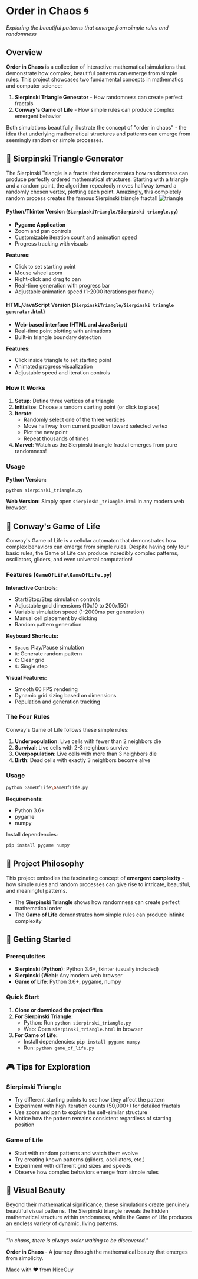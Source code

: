 # Order in Chaos 🌀

*Exploring the beautiful patterns that emerge from simple rules and randomness*

## Overview

**Order in Chaos** is a collection of interactive mathematical simulations that demonstrate how complex, beautiful patterns can emerge from simple rules. This project showcases two fundamental concepts in mathematics and computer science:

1. **Sierpinski Triangle Generator** - How randomness can create perfect fractals
2. **Conway's Game of Life** - How simple rules can produce complex emergent behavior


Both simulations beautifully illustrate the concept of "order in chaos" - the idea that underlying mathematical structures and patterns can emerge from seemingly random or simple processes.

## 🔺 Sierpinski Triangle Generator

The Sierpinski Triangle is a fractal that demonstrates how randomness can produce perfectly ordered mathematical structures. Starting with a triangle and a random point, the algorithm repeatedly moves halfway toward a randomly chosen vertex, plotting each point. Amazingly, this completely random process creates the famous Sierpinski triangle fractal!
![triangle](https://github.com/user-attachments/assets/b9a75820-ccb9-4fc9-9e42-1e013a16cb97)

#### Python/Tkinter Version (`SierpinskiTriangle/Sierpinski triangle.py`)
- **Pygame Application**
- Zoom and pan controls
- Customizable iteration count and animation speed
- Progress tracking with visuals

**Features:**
- Click to set starting point
- Mouse wheel zoom
- Right-click and drag to pan
- Real-time generation with progress bar
- Adjustable animation speed (1-2000 iterations per frame)

#### HTML/JavaScript Version (`SierpinskiTriangle/Sierpinski triangle generator.html`)
- **Web-based interface (HTML and JavaScript)**
- Real-time point plotting with animations
- Built-in triangle boundary detection

**Features:**
- Click inside triangle to set starting point
- Animated progress visualization
- Adjustable speed and iteration controls

### How It Works

1. **Setup**: Define three vertices of a triangle
2. **Initialize**: Choose a random starting point (or click to place)
3. **Iterate**: 
   - Randomly select one of the three vertices
   - Move halfway from current position toward selected vertex
   - Plot the new point
   - Repeat thousands of times
4. **Marvel**: Watch as the Sierpinski triangle fractal emerges from pure randomness!

### Usage

**Python Version:**
```bash
python sierpinski_triangle.py
```

**Web Version:**
Simply open `sierpinski_triangle.html` in any modern web browser.

## 🌱 Conway's Game of Life

Conway's Game of Life is a cellular automaton that demonstrates how complex behaviors can emerge from simple rules. Despite having only four basic rules, the Game of Life can produce incredibly complex patterns, oscillators, gliders, and even universal computation!

### Features (`GameOfLife\GameOfLife.py`)

**Interactive Controls:**
- Start/Stop/Step simulation controls
- Adjustable grid dimensions (10x10 to 200x150)
- Variable simulation speed (1-2000ms per generation)
- Manual cell placement by clicking
- Random pattern generation

**Keyboard Shortcuts:**
- `Space`: Play/Pause simulation
- `R`: Generate random pattern
- `C`: Clear grid
- `S`: Single step

**Visual Features:**
- Smooth 60 FPS rendering
- Dynamic grid sizing based on dimensions
- Population and generation tracking

### The Four Rules

Conway's Game of Life follows these simple rules:

1. **Underpopulation**: Live cells with fewer than 2 neighbors die
2. **Survival**: Live cells with 2-3 neighbors survive
3. **Overpopulation**: Live cells with more than 3 neighbors die
4. **Birth**: Dead cells with exactly 3 neighbors become alive

### Usage

```bash
python GameOfLife\GameOfLife.py
```

**Requirements:**
- Python 3.6+
- pygame
- numpy

Install dependencies:
```bash
pip install pygame numpy
```

## 🎯 Project Philosophy

This project embodies the fascinating concept of **emergent complexity** - how simple rules and random processes can give rise to intricate, beautiful, and meaningful patterns. 

- The **Sierpinski Triangle** shows how randomness can create perfect mathematical order
- The **Game of Life** demonstrates how simple rules can produce infinite complexity


## 🚀 Getting Started

### Prerequisites
- **Sierpinski (Python)**: Python 3.6+, tkinter (usually included)
- **Sierpinski (Web)**: Any modern web browser
- **Game of Life**: Python 3.6+, pygame, numpy

### Quick Start

1. **Clone or download the project files**
2. **For Sierpinski Triangle:**
   - Python: Run `python sierpinski_triangle.py`
   - Web: Open `sierpinski_triangle.html` in browser
3. **For Game of Life:**
   - Install dependencies: `pip install pygame numpy`
   - Run: `python game_of_life.py`

## 🎮 Tips for Exploration

### Sierpinski Triangle
- Try different starting points to see how they affect the pattern
- Experiment with high iteration counts (50,000+) for detailed fractals
- Use zoom and pan to explore the self-similar structure
- Notice how the pattern remains consistent regardless of starting position

### Game of Life
- Start with random patterns and watch them evolve
- Try creating known patterns (gliders, oscillators, etc.)
- Experiment with different grid sizes and speeds
- Observe how complex behaviors emerge from simple rules


## 🎨 Visual Beauty

Beyond their mathematical significance, these simulations create genuinely beautiful visual patterns. The Sierpinski triangle reveals the hidden mathematical structure within randomness, while the Game of Life produces an endless variety of dynamic, living patterns.


---

*"In chaos, there is always order waiting to be discovered."*

**Order in Chaos** - A journey through the mathematical beauty that emerges from simplicity.

Made with ❤️ from NiceGuy
